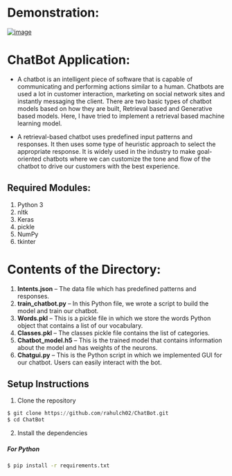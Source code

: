 # Demonstration:

[![image](https://user-images.githubusercontent.com/73461681/185761994-f4640a77-6cdb-4750-82fb-0b28c873715d.png)](https://youtu.be/w41Vys_EqOw)


# ChatBot Application:

* A chatbot is an intelligent piece of software that is capable of communicating and performing actions similar to a human. Chatbots are used a lot in 
customer interaction, marketing on social network sites and instantly messaging the client. There are two basic types of chatbot models based on how 
they are built, Retrieval based and Generative based models. Here, I have tried to implement a retrieval based machine learning model.

* A retrieval-based chatbot uses predefined input patterns and responses. It then uses some type of heuristic approach to select the appropriate response. 
It is widely used in the industry to make goal-oriented chatbots where we can customize the tone and flow of the chatbot to drive our customers with the 
best experience.


## Required Modules:
1) Python 3
2) nltk
3) Keras
4) pickle
5) NumPy
6) tkinter


# Contents of the Directory:

1) **Intents.json** – The data file which has predefined patterns and responses.
2) **train_chatbot.py** – In this Python file, we wrote a script to build the model and train our chatbot.
3) **Words.pkl** – This is a pickle file in which we store the words Python object that contains a list of our vocabulary.
4) **Classes.pkl** – The classes pickle file contains the list of categories.
5) **Chatbot_model.h5** – This is the trained model that contains information about the model and has weights of the neurons.
6) **Chatgui.py** – This is the Python script in which we implemented GUI for our chatbot. Users can easily interact with the bot.


## Setup Instructions
1) Clone the repository
```python
$ git clone https://github.com/rahulch02/ChatBot.git
$ cd ChatBot
```

2) Install the dependencies
  ##### For Python
  ```bash
  $ pip install -r requirements.txt
  ```


